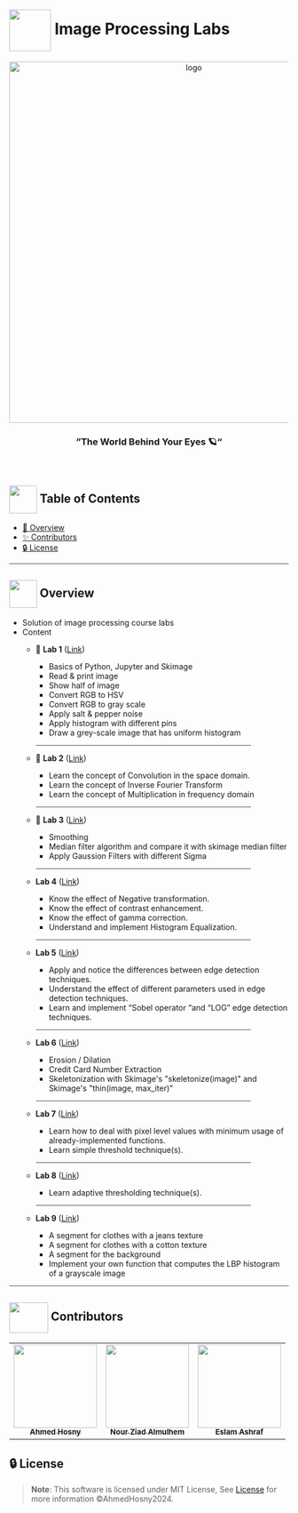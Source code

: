 <div align= >
   

# <img align=center width=75px height=75px src="https://media3.giphy.com/media/321AaGDATXT8dq4MDC/giphy.gif?cid=ecf05e47n0l7s1rnvepwnncprqabq9gvk4tf2tm0p59vgouc&rid=giphy.gif&ct=s"> Image Processing Labs


</div>
<div align="center">
   <img align="center"  width="650px" src="https://cdn.dribbble.com/users/798777/screenshots/3928976/dribbble_nyt.gif" alt="logo">


### ”The World Behind Your Eyes 🪐“
   
</div>
 
<p align="center"> 
    <br> 
</p>

## <img align= center width=50px height=50px src="https://thumbs.gfycat.com/HeftyDescriptiveChimneyswift-size_restricted.gif"> Table of Contents

- <a href ="#about"> 📙 Overview</a>
- <a href ="#contributors"> ✨ Contributors</a>
- <a href ="#license"> 🔒 License</a>
<hr style="background-color: #4b4c60"></hr>

## <img align="center"  height =50px src="https://user-images.githubusercontent.com/71986226/154076110-1233d7a8-92c2-4d79-82c1-30e278aa518a.gif"> Overview <a id = "about"></a>

<ul>
<li>
Solution of image processing course labs 
</li>
<li> Content</li>
<ul>
<li>

🚨 **Lab 1** (<a href="https://github.com/AhmedHosny2024/Image-Processing-Labs/tree/main/Lab%201">Link</a>)
<ul>
<li>Basics of Python, Jupyter and Skimage</li>
<li>Read & print image</li>
<li>Show half of image</li>
<li>Convert RGB to HSV</li>
<li>Convert RGB to gray scale</li>
<li>Apply salt & pepper noise </li>
<li>Apply histogram with different pins </li>
<li>Draw a grey-scale image that has uniform histogram</li>
</ul>
</li>
<hr width="85%" style="background-color: #4b4c60"></hr>
<li>

🚨 **Lab 2**  (<a href="https://github.com/AhmedHosny2024/Image-Processing-Labs/tree/main/Lab%202">Link</a>)
<ul>
<li>Learn the concept of Convolution in the space domain.</li>
<li>Learn the concept of Inverse Fourier Transform</li>
<li>Learn the concept of Multiplication in frequency domain</li>
</ul>
</li>
<hr width="85%" style="background-color: #4b4c60"></hr>
<li>

🚨 **Lab 3** (<a href="https://github.com/AhmedHosny2024/Image-Processing-Labs/tree/main/Lab%203">Link</a>)
<ul>
<li>Smoothing</li>
<li>Median filter algorithm and compare it with skimage median filter</li>
<li>Apply Gaussion Filters with different Sigma</li>
</ul>
</li>
</li>
<hr width="85%" style="background-color: #4b4c60"></hr>
<li>

**Lab 4** (<a href="https://github.com/AhmedHosny2024/Image-Processing-Labs/tree/main/Lab%204">Link</a>)
<ul>
<li>Know the effect of Negative transformation.</li>
<li>Know the effect of contrast enhancement.</li>
<li>Know the effect of gamma correction.</li>
<li>Understand and implement Histogram Equalization.</li>
</ul>
</li>
<hr width="85%" style="background-color: #4b4c60"></hr>
<li>

**Lab 5** (<a href="https://github.com/AhmedHosny2024/Image-Processing-Labs/tree/main/Lab%205">Link</a>)
<ul>
<li>Apply and notice the differences between edge detection techniques.</li>
<li>Understand the effect of different parameters used in edge detection
techniques.</li>
<li>Learn and implement “Sobel operator “and “LOG” edge detection
techniques.</li>
</ul>
</li>
<hr width="85%" style="background-color: #4b4c60"></hr>
<li>

**Lab 6**  (<a href="https://github.com/AhmedHosny2024/Image-Processing-Labs/tree/main/Lab%206">Link</a>)
<ul>
<li> Erosion / Dilation</li>
<li> Credit Card Number Extraction</li>
<li>Skeletonization with Skimage's "skeletonize(image)"  and Skimage's "thin(image, max_iter)"</li>
</ul>
</li>
<hr width="85%" style="background-color: #4b4c60"></hr>
<li>

**Lab 7**  (<a href="https://github.com/AhmedHosny2024/Image-Processing-Labs/tree/main/Lab%207">Link</a>)
<ul>
<li> Learn how to deal with pixel level values with minimum usage of already-implemented functions.</li>
<li>Learn simple threshold technique(s).</li>
</ul>
</li>
<hr width="85%" style="background-color: #4b4c60"></hr>
<li>

**Lab 8**  (<a href="https://github.com/AhmedHosny2024/Image-Processing-Labs/tree/main/Lab%208">Link</a>)
<ul>
<li> Learn adaptive thresholding technique(s).</li>
</ul>
</li>
<hr width="85%" style="background-color: #4b4c60"></hr>
<li>

**Lab 9** (<a href="https://github.com/AhmedHosny2024/Image-Processing-Labs/tree/main/Lab%209">Link</a>)
<ul>
<li> A segment for clothes with a jeans texture</li>
<li>A segment for clothes with a cotton texture</li>
<li>A segment for the background</li>
<li>Implement your own function that computes the LBP histogram of a grayscale image</li>
</ul>
</li>
</ul>


</ul>
<hr style="background-color: #4b4c60"></hr>


## <img  align="center" width= 70px height =55px src="https://media0.giphy.com/media/Xy702eMOiGGPzk4Zkd/giphy.gif?cid=ecf05e475vmf48k83bvzye3w2m2xl03iyem3tkuw2krpkb7k&rid=giphy.gif&ct=s"> Contributors <a id ="contributors"></a>

<table  >
  <tr>
        <td align="center"><a href="https://github.com/AhmedHosny2024"><img src="https://avatars.githubusercontent.com/u/76389601?v=4" width="150px;" alt=""/><br /><sub><b>Ahmed Hosny</b></sub></a><br /></td>
     <td align="center"><a href="https://github.com/nouralmulhem"><img src="https://avatars.githubusercontent.com/u/76218033?v=4" width="150px;" alt=""/><br /><sub><b>Nour Ziad Almulhem</b></sub></a><br /></td>
     <td align="center"><a href="https://github.com/EslamAsHhraf"><img src="https://avatars.githubusercontent.com/u/71986226?v=4" width="150px;" alt=""/><br /><sub><b>Eslam Ashraf</b></sub></a><br /></td>
  </tr>
</table>

## 🔒 License <a id ="license"></a>

> **Note**: This software is licensed under MIT License, See [License](https://github.com/AhmedHosny2024/Image-Processing-Labs/blob/main/LICENSE) for more information ©AhmedHosny2024.